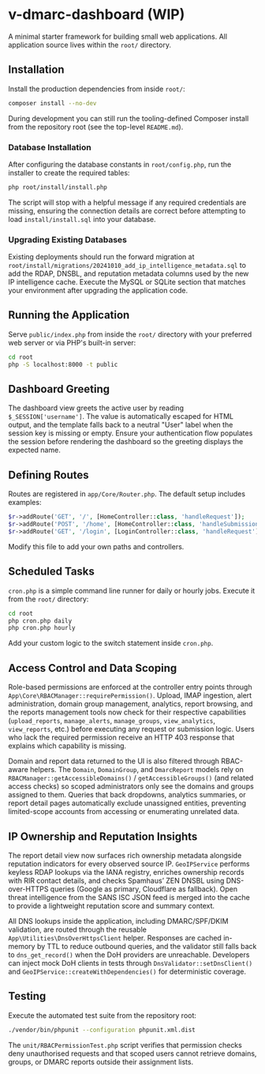 # v-dmarc-dashboard (WIP)

A minimal starter framework for building small web applications. All application source lives within the `root/` directory.

## Installation

Install the production dependencies from inside `root/`:

```bash
composer install --no-dev
```

During development you can still run the tooling-defined Composer install from the repository root (see the top-level `README.md`).

### Database Installation

After configuring the database constants in `root/config.php`, run the installer to create the required tables:

```bash
php root/install/install.php
```

The script will stop with a helpful message if any required credentials are missing, ensuring the connection details are correct before attempting to load `install/install.sql` into your database.

### Upgrading Existing Databases

Existing deployments should run the forward migration at `root/install/migrations/20241010_add_ip_intelligence_metadata.sql` to add the RDAP, DNSBL, and reputation metadata columns used by the new IP intelligence cache. Execute the MySQL or SQLite section that matches your environment after upgrading the application code.

## Running the Application

Serve `public/index.php` from inside the `root/` directory with your preferred web server or via PHP's built-in server:

```bash
cd root
php -S localhost:8000 -t public
```

## Dashboard Greeting

The dashboard view greets the active user by reading `$_SESSION['username']`. The value is automatically escaped for HTML
output, and the template falls back to a neutral "User" label when the session key is missing or empty. Ensure your
authentication flow populates the session before rendering the dashboard so the greeting displays the expected name.

## Defining Routes

Routes are registered in `app/Core/Router.php`. The default setup includes examples:

```php
$r->addRoute('GET', '/', [HomeController::class, 'handleRequest']);
$r->addRoute('POST', '/home', [HomeController::class, 'handleSubmission']);
$r->addRoute('GET', '/login', [LoginController::class, 'handleRequest']);
```

Modify this file to add your own paths and controllers.

## Scheduled Tasks

`cron.php` is a simple command line runner for daily or hourly jobs. Execute it from the `root/` directory:

```bash
cd root
php cron.php daily
php cron.php hourly
```

Add your custom logic to the switch statement inside `cron.php`.

## Access Control and Data Scoping

Role-based permissions are enforced at the controller entry points through `App\Core\RBACManager::requirePermission()`. Upload, IMAP ingestion, alert administration, domain group management, analytics, report browsing, and the reports management tools now check for their respective capabilities (`upload_reports`, `manage_alerts`, `manage_groups`, `view_analytics`, `view_reports`, etc.) before executing any request or submission logic. Users who lack the required permission receive an HTTP 403 response that explains which capability is missing.

Domain and report data returned to the UI is also filtered through RBAC-aware helpers. The `Domain`, `DomainGroup`, and `DmarcReport` models rely on `RBACManager::getAccessibleDomains()` / `getAccessibleGroups()` (and related access checks) so scoped administrators only see the domains and groups assigned to them. Queries that back dropdowns, analytics summaries, or report detail pages automatically exclude unassigned entities, preventing limited-scope accounts from accessing or enumerating unrelated data.

## IP Ownership and Reputation Insights

The report detail view now surfaces rich ownership metadata alongside reputation indicators for every observed source IP. `GeoIPService` performs keyless RDAP lookups via the IANA registry, enriches ownership records with RIR contact details, and checks Spamhaus’ ZEN DNSBL using DNS-over-HTTPS queries (Google as primary, Cloudflare as fallback). Open threat intelligence from the SANS ISC JSON feed is merged into the cache to provide a lightweight reputation score and summary context.

All DNS lookups inside the application, including DMARC/SPF/DKIM validation, are routed through the reusable `App\Utilities\DnsOverHttpsClient` helper. Responses are cached in-memory by TTL to reduce outbound queries, and the validator still falls back to `dns_get_record()` when the DoH providers are unreachable. Developers can inject mock DoH clients in tests through `DnsValidator::setDnsClient()` and `GeoIPService::createWithDependencies()` for deterministic coverage.

## Testing

Execute the automated test suite from the repository root:

```bash
./vendor/bin/phpunit --configuration phpunit.xml.dist
```

The `unit/RBACPermissionTest.php` script verifies that permission checks deny unauthorised requests and that scoped users cannot retrieve domains, groups, or DMARC reports outside their assignment lists.
